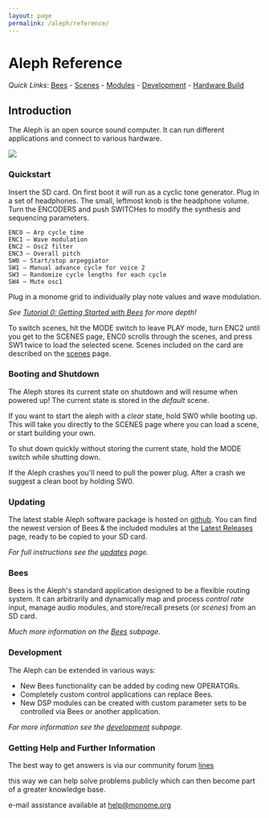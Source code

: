 ```yaml
---
layout: page
permalink: /aleph/reference/
---
```


# Aleph Reference

*Quick Links*: [Bees](../bees) - [Scenes](../scenes) - [Modules](../modules) - [Development](../development) - [Hardware Build](../hardware)

## Introduction

The Aleph is an open source sound computer. It can run different applications and connect to various hardware.

![](../images/aleph-map.png)

### Quickstart

Insert the SD card. On first boot it will run as a cyclic tone generator. Plug in a set of headphones. The small, leftmost knob is the headphone volume. Turn the ENCODERS and push SWITCHes to modify the synthesis and sequencing parameters.

~~~
ENC0 – Arp cycle time
ENC1 – Wave modulation
ENC2 – Osc2 filter
ENC3 – Overall pitch
SW0 – Start/stop arpeggiator
SW1 – Manual advance cycle for voice 2
SW3 – Randomize cycle lengths for each cycle
SW4 – Mute osc1
~~~

Plug in a monome grid to individually play note values and wave modulation.

*See [Tutorial 0: Getting Started with Bees](../tutorial-0) for more depth!*

To switch scenes, hit the MODE switch to leave PLAY mode, turn ENC2 until you get to the SCENES page, ENC0 scrolls through the scenes, and press SW1 twice to load the selected scene. Scenes included on the card are described on the [scenes](../scenes) page.

### Booting and Shutdown

The Aleph stores its current state on shutdown and will resume when powered up! The current state is stored in the *default* scene.

If you want to start the aleph with a *clear* state, hold SW0 while booting up. This will take you directly to the SCENES page where you can load a scene, or start building your own.

To shut down quickly without storing the current state, hold the MODE switch while shutting down.

If the Aleph crashes you'll need to pull the power plug. After a crash we suggest a clean boot by holding SW0.

### Updating

The latest stable Aleph software package is hosted on [github](https://github.com/tehn/aleph). You can find the newest version of Bees & the included modules at the [Latest Releases](https://github.com/tehn/aleph/releases/latest) page, ready to be copied to your SD card.

*For full instructions see the [updates](../updates) page.*

### Bees

Bees is the Aleph's standard application designed to be a flexible routing system. It can arbitrarily and dynamically map and process *control rate* input, manage audio modules, and store/recall presets (or *scenes*) from an SD card.

*Much more information on the [Bees](../bees) subpage.*

### Development

The Aleph can be extended in various ways:

- New Bees functionality can be added by coding new OPERATORs.
- Completely custom control applications can replace Bees.
- New DSP modules can be created with custom parameter sets to be controlled via Bees or another application.

*For more information see the [development](../development) subpage.*

### Getting Help and Further Information

The best way to get answers is via our community forum [lines](http://llllllll.co)

this way we can help solve problems publicly which can then become part of a greater knowledge base.

e-mail assistance available at help@monome.org
